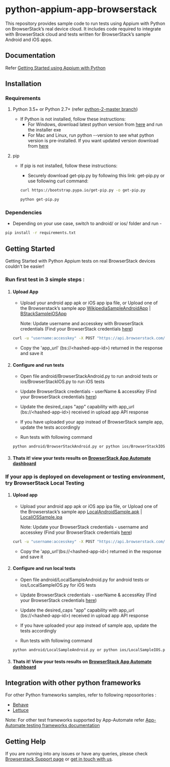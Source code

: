 # python-appium-app-browserstack

This repository provides sample code to run tests using Appium with Python on BrowserStack’s real device cloud. It includes code required to integrate with BrowserStack cloud and tests written for BrowserStack’s sample Android and iOS apps.

## Documentation

Refer  [Getting Started using Appium with Python](https://www.browserstack.com/app-automate/appium-python)

## Installation

### Requirements

1. Python 3.5+ or Python 2.7+ (refer [python-2-master branch](https://github.com/browserstack/python-appium-app-browserstack/tree/python-2-master))

    - If Python is not installed, follow these instructions:
        - For Windows, download latest python version from [here](https://www.python.org/downloads/windows/) and run the installer exe
        - For Mac and Linux, run python --version to see what python version is pre-installed. If you want updated version download from [here](https://www.python.org/downloads/)

2. pip

    - If pip is not installed, follow these instructions:
        - Securely download get-pip.py by following this link: get-pip.py or use following curl command:

        ```sh
        curl https://bootstrap.pypa.io/get-pip.py -o get-pip.py
        ```

        ```sh
        python get-pip.py
        ```

### Dependencies

- Depending on your use case, switch to android/ or ios/ folder and run -

```sh
pip install -r requirements.txt
```

## Getting Started

Getting Started with Python Appium tests on real BrowserStack devices couldn't be easier!

### **Run first test in 3 simple steps :**

1. #### Upload App

    - Upload your android app apk or iOS app ipa file, or Upload one of the Browserstack’s sample app [WikipediaSampleAndroidApp](https://www.browserstack.com/app-automate/sample-apps/android/WikipediaSample.apk) | [BStackSampleiOSApp](https://www.browserstack.com/app-automate/sample-apps/ios/BStackSampleApp.ipa)

        Note: Update username and accesskey with BrowserStack credentials (Find your BrowserStack credentials [here](https://www.browserstack.com/accounts/settings))

    ``` sh
    curl -u "username:accesskey" -X POST "https://api.browserstack.com/app-automate/upload" -F "file=@/path/to/app/file/Application-debug.apk"
    ```

    - Copy the 'app_url' (bs://\<hashed-app-id>) returned in the response and save it

2. #### Configure and run tests

    - Open file android/BrowserStackAndroid.py to run android tests or ios/BrowserStackIOS.py to run iOS tests

    - Update BrowserStack credentials - userName & accessKey (Find  your BrowserStack credentials [here](https://www.browserstack.com/accounts/settings))

    - Update the desired_caps "app" capability with app_url (bs://\<hashed-app-id>) received in upload app API response

    - If you have uploaded your app instead of BrowserStack sample app, update the tests accordingly

    - Run tests with following command

    ```sh
    python android/BrowserStackAndroid.py or python ios/BrowserStackIOS.py
    ```

3. #### Thats it! view your tests results on [BrowserStack App Automate dashboard](https://app-automate.browserstack.com/)

### **If your app is deployed on development or testing environment, try BrowserStack Local Testing**

1. #### Upload app

    - Upload your android app apk or iOS app ipa file, or Upload one of the Browserstack’s sample app [LocalAndroidSample.apk](https://www.browserstack.com/app-automate/sample-apps/android/LocalSample.apk) | [LocaliOSSample.ipa](https://www.browserstack.com/app-automate/sample-apps/ios/LocalSample.ipa)

        Note: Update your BrowserStack credentials - username and accesskey (Find your BrowserStack credentials [here](https://www.browserstack.com/accounts/settings))

    ``` sh
    curl -u "username:accesskey" -X POST "https://api.browserstack.com/app-automate/upload" -F "file=@/path/to/app/file/Application-debug.apk"
    ```

    - Copy the 'app_url'(bs://\<hashed-app-id>) returned in the response and save it

2. #### Configure and run local tests

    - Open file android/LocalSampleAndroid.py for android tests or ios/LocalSampleIOS.py for iOS tests

    - Update BrowserStack credentials - userName & accessKey (Find  your BrowserStack credentials [here](https://www.browserstack.com/accounts/settings))

    - Update the desired_caps "app" capability with app_url (bs://\<hashed-app-id>) received in upload app API response

    - If you have uploaded your app instead of sample app, update the tests accordingly

    - Run tests with following command

    ```sh
    python android/LocalSampleAndroid.py or python ios/LocalSampleIOS.py
    ```

3. #### Thats it! View your tests results on [BrowserStack App Automate dashboard](https://app-automate.browserstack.com/)

## Integration with other python frameworks

For other Python frameworks samples, refer to following reposoritories :

- [Behave](https://github.com/browserstack/behave-appium-app-browserstack)
- [Lettuce](https://github.com/browserstack/lettuce-appium-app-browserstack)

Note: For other test frameworks supported by App-Automate refer [App-Automate testing frameworks documentation](https://www.browserstack.com/docs?product=app-automate)

## Getting Help

If you are running into any issues or have any queries, please check [Browserstack Support page](https://www.browserstack.com/support/app-automate) or [get in touch with us](https://www.browserstack.com/contact?ref=help).